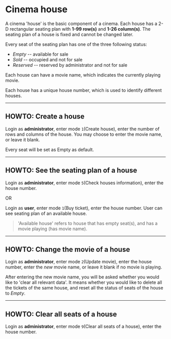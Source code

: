 # Cinema house

A cinema 'house' is the basic component of a cinema. 
Each house has a 2-D rectangular seating plan with **1-99 row(s)** and **1-26 column(s)**. 
The seating plan of a house is fixed and cannot be changed later.

Every seat of the seating plan has one of the three following status:
- _Empty_ -- available for sale
- _Sold_ -- occupied and not for sale
- _Reserved_ -- reserved by administrator and not for sale

Each house can have a movie name, which indicates the currently playing movie.

Each house has a unique house number, which is used to identify different houses.

---

## HOWTO: Create a house
Login as **administrator**, enter mode `1`(Create house), 
enter the number of rows and columns of the house.
You may choose to enter the movie name, or leave it blank.

Every seat will be set as Empty as default.

---

## HOWTO: See the seating plan of a house
Login as **administrator**, enter mode `5`(Check houses information), 
enter the house number.

OR

Login as **user**, enter mode `1`(Buy ticket), enter the house number. 
User can see seating plan of an available house.
> 'Available house' refers to house that has empty seat(s), 
> and has a movie playing (has movie name).

---

## HOWTO: Change the movie of a house
Login as **administrator**, enter mode `2`(Update movie), enter the house number,
enter the *new* movie name, or leave it blank if no movie is playing.

After entering the new movie name, 
you will be asked whether you would like to 'clear all relevant data'.
It means whether you would like to delete all the tickets of the same house, 
and reset all the status of seats of the house to _Empty_.

---

## HOWTO: Clear all seats of a house
Login as **administrator**, enter mode `9`(Clear all seats of a house), 
enter the house number.
